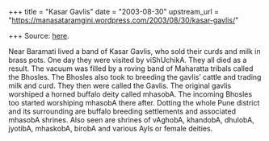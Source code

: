+++
title = "Kasar Gavlis"
date = "2003-08-30"
upstream_url = "https://manasataramgini.wordpress.com/2003/08/30/kasar-gavlis/"

+++
Source: [here](https://manasataramgini.wordpress.com/2003/08/30/kasar-gavlis/).

Near Baramati lived a band of Kasar Gavlis, who sold their curds and milk in brass pots. One day they were visited by viShUchikA. They all died as a result. The vacuum was filled by a roving band of Maharatta tribals called the Bhosles. The Bhosles also took to breeding the gavlis’ cattle and trading milk and curd. They then were called the Gavlis. The original gavlis worshiped a horned buffalo deity called mhasobA. The incoming Bhosles too started worshiping mhasobA there after. Dotting the whole Pune district and its surrounding are buffalo breeding settlements and associated mhasobA shrines. Also seen are shrines of vAghobA, khandobA, dhulobA, jyotibA, mhaskobA, birobA and various AyIs or female deities.

